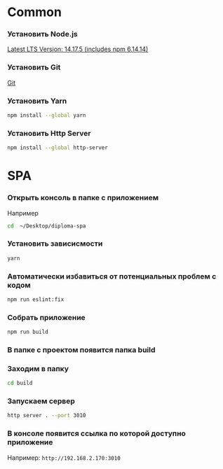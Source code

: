 # Common

### Установить Node.js

[Latest LTS Version: 14.17.5 (includes npm 6.14.14)](https://nodejs.org/en/download/)

### Установить Git

[Git](https://git-scm.com/downloads)

### Установить Yarn

```bash
npm install --global yarn
```

### Установить Http Server

```bash
npm install --global http-server
```

# SPA

### Открыть консоль в папке с приложением

Например
```bash
cd  ~/Desktop/diploma-spa 
```

### Установить зависисмости
```bash
yarn
```

### Автоматически избавиться от потенциальных проблем с кодом
```bash
npm run eslint:fix
```

### Собрать приложение
```bash
npm run build
```

### В папке с проектом появится папка build

### Заходим в папку
```bash
cd build
```

### Запускаем сервер

```bash
http server . --port 3010
```

### В консоле появится ссылка по которой доступно приложение

Например: `http://192.168.2.170:3010`
